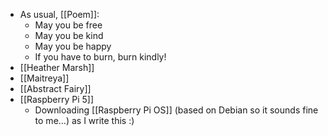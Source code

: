 - As usual, [[Poem]]:
    - May you be free
    - May you be kind
    - May you be happy
    - If you have to burn, burn kindly!
- [[Heather Marsh]]
- [[Maitreya]]
- [[Abstract Fairy]]
- [[Raspberry Pi 5]]
    - Downloading [[Raspberry Pi OS]] (based on Debian so it sounds fine to me...) as I write this :)
